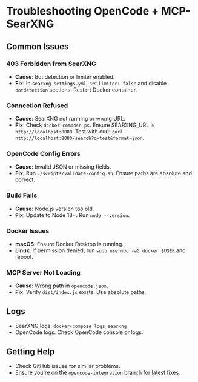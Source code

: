 # Troubleshooting OpenCode + MCP-SearXNG

## Common Issues

### 403 Forbidden from SearXNG
- **Cause**: Bot detection or limiter enabled.
- **Fix**: In `searxng-settings.yml`, set `limiter: false` and disable `botdetection` sections. Restart Docker container.

### Connection Refused
- **Cause**: SearXNG not running or wrong URL.
- **Fix**: Check `docker-compose ps`. Ensure SEARXNG_URL is `http://localhost:8080`. Test with curl: `curl http://localhost:8080/search?q=test&format=json`.

### OpenCode Config Errors
- **Cause**: Invalid JSON or missing fields.
- **Fix**: Run `./scripts/validate-config.sh`. Ensure paths are absolute and correct.

### Build Fails
- **Cause**: Node.js version too old.
- **Fix**: Update to Node 18+. Run `node --version`.

### Docker Issues
- **macOS**: Ensure Docker Desktop is running.
- **Linux**: If permission denied, run `sudo usermod -aG docker $USER` and reboot.

### MCP Server Not Loading
- **Cause**: Wrong path in `opencode.json`.
- **Fix**: Verify `dist/index.js` exists. Use absolute paths.

## Logs
- SearXNG logs: `docker-compose logs searxng`
- OpenCode logs: Check OpenCode console or logs.

## Getting Help
- Check GitHub issues for similar problems.
- Ensure you're on the `opencode-integration` branch for latest fixes.
